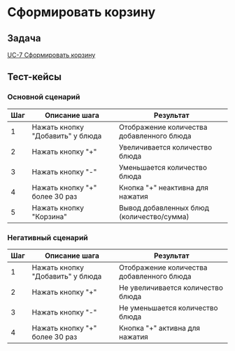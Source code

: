 # Сформировать корзину

## Задача

[UC-7 Сформировать корзину](../req.md#uc7)

## Тест-кейсы

###  Основной сценарий

| Шаг | Описание шага                                   | Результат                                       |
|-----|-------------------------------------------------|-------------------------------------------------|
| 1   | Нажать кнопку "Добавить" у блюда                | Отображение количества добавленного блюда       |
| 2   | Нажать кнопку "+"                               | Увеличивается количество блюда                  |
| 3   | Нажать кнопку "-"                               | Уменьшается количество блюда                    |
| 4   | Нажать кнопку "+" более 30 раз                  | Кнопка "+" неактивна для нажатия                |
| 5   | Нажать кнопку "Корзина"                         | Вывод добавленных блюд (количество/сумма)       |

### Негативный сценарий

| Шаг | Описание шага                                   | Результат                                       |
|-----|-------------------------------------------------|-------------------------------------------------|
| 1   | Нажать кнопку "Добавить" у блюда                | Отображение количества добавленного блюда       |
| 2   | Нажать кнопку "+"                               | Не увеличивается количество блюда               |
| 3   | Нажать кнопку "-"                               | Не уменьшается количество блюда                 |
| 4   | Нажать кнопку "+" более 30 раз                  | Кнопка "+" активна для нажатия                  |
